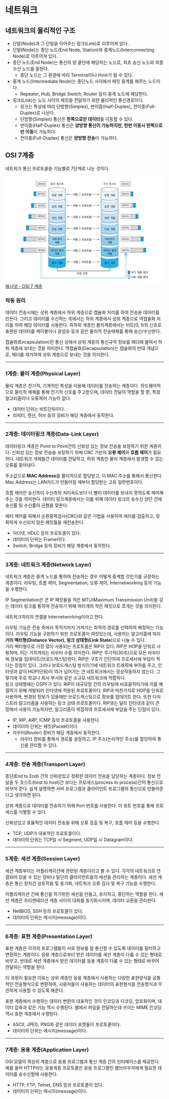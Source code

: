 # 네트워크
## 네트워크의 물리적인 구조
- 단말(Node)과 그 단말을 이어주는 링크(Link)로 이루어져 있다.
- 단말(Node)는 종단 노드(End Node, Station)와 중계노드(Interconnecting Node)로 이루어져 있다.
- 종단 노드(End Node)는 통신의 양 끝단에 해당하는 노드로, 최초 송신 노드와 최종 수신 노드를 말한다.
    - 종단 노드는 그 환경에 따라 Terminal이나 Host가 될 수 있다.
- 중계 노드(Intermediate Node)는 종단노드 사이에서 패킷 중계를 해주는 노드이다.
    - Repeater, Hub, Bridge Switch, Router 등이 중계 노드에 해당한다.
- 링크(Link)는 노드 사이의 패킷을 전달하기 위한 물리적인 통신경로이다.
    - 링크는 특성에 따라 단방향(Simplex), 반이중(Half-Duplex), 전이중(Full-Duplex)로 나뉜다.
    - 단방향(Simplex) 통신은 **한쪽으로만 데이터**를 이동할 수 있다.
    - 반이중(Half-Duplex) 통신은 **양방향 통신이 가능하지만, 한번 이동시 한쪽으로만 이동**이 가능하다.
    - 전이중(Full-Duplex) 통신은 **양방향 전송**이 가능하다.

## OSI 7계층
네트워크 통신 프로토콜을 기능별로 7단계로 나눈 것이다.

![OSI 7계층](./images/OSI_7_계층.jpg)  
[해시넷 - OSI 7 계층](http://wiki.hash.kr/index.php?title=OSI_7_%EA%B3%84%EC%B8%B5&mobileaction=toggle_view_desktop)

### 작동 원리
데이터 전송시에는 상위 계층에서 하위 계층으로 캡슐화 처리를 하여 전송용 데이터를 만든다. 그리고 데이터를 수신하는 측에서는 하위 계층에서 상위 계층으로 역캡슐화 처리를 하여 해당 데이터를 사용한다.
최하위 계층인 물리계층에서는 비트(0, 1)의 신호로 표현된 데이터를 케이블이나 광섬유 등과 같은 물리적 전송매체를 통해 송신/수신한다.

캡슐화(Encapsulation)란 통신 상에서 상위 계층의 통신규약 정보를 헤더에 붙여서 하위 계층에 보내는 것을 의미한다. 역캡슐화(Decapsulation)는 캡슐화의 반대 개념으로, 헤더를 제거하여 상위 계층으로 보내는 것을 의미한다.

---
### 1계층: 물리 계층(Physical Layer)
물리 계층은 전기적, 기계적인 특성을 이용해 데이터를 전송하는 계층이다. 하드웨어적으로 물리적 매체를 통해 전기적 신호를 주고받으며, 데이터 전달의 역할을 할 뿐, 특정 알고리즘이나 오류제어 기능이 없다.

- 데이터 단위는 비트단위이다.
- 리피터, 랜선, 허브 등의 장비가 해당 계층에서 동작한다.

---
### 2계층: 데이터링크 계층(Data-Link Layer)
데이터링크 계층은 Point to Point간의 신뢰성 있는 정보 전송을 보장하기 위한 계층이다. 신뢰성 있는 정보 전송을 보장하기 위해 CRC 기반의 **오류 제어**와 **흐름 제어**가 필요하다. 네트워크 개체들간 데이터를 전달하고, 하위 계층인 물리 계층에서 발생할 수 있는 오류를 찾아낸다.  

주소값으로 **MAC Address**를 물리적으로 할당받고, 이 MAC 주소를 통해서 통신한다. Mac Address는 LAN카드가 만들어질 때부터 할당받는 고유 일련번호이다.

흐름 제어란 송신측이 수신측의 처리속도보다 더 빨리 데이터를 보내지 못하도록 제어해주는 것을 의미한다. 데이터 링크계층에서는 이를 위해 데이터 링크의 송수신 양단 간에 송신률 및 수신률의 균형을 맞춘다.  

에러 제어를 위해서 순환중복검사(CRC)와 같은 기법을 사용하여 에러를 검출하고, 정확하게 수신되지 않은 패킷들을 재전송한다.

- 이더넷, HDLC 등의 프로토콜이 있다.
- 데이터의 단위는 Frame이다.
- Switch, Bridge 등의 장비가 해당 계층에서 동작한다.

---
### 3계층: 네트워크 계층(Network Layer)
네트워크 계층은 중계 노드를 통하여 전송하는 경우 어떻게 중계할 것인가를 규정하는 계층이다. 라우팅, 흐름 제어, Segmentation, 오류 제어, Internetworking 등의 기능을 수행한다.

IP Segmentation은 큰 IP 패킷들을 적은 MTU(Maximum Transmission Unit)을 갖는 데이터 링크를 통하여 전송하기 위해 여러개의 작은 패킷으로 쪼개는 것을 의미한다. 

네트워크끼리의 연결을 Internetworking이라고 한다.

라우팅 기능은 전송 측에서 목적지까지 거쳐가는 최적의 경로를 선택하여 배정하는 기능이다. 라우팅 기능을 구현하기 위한 프로토콜이 여럿있는데, 사용하는 알고리즘에 따라 **거리 벡터형(Distance Vector), 링크 상태형(Link State**)으로 나눌 수 있다.  
거리 벡터형으로 가장 많이 사용되는 프로토콜은 RIP이 있다. RIP은 HOP을 단위로 사용하며, 이는 거치게되는 라우터 수를 의미한다. RIP은 주기적(30초)으로 모든 라우터에 정보를 업데이트(브로드캐스팅)한다. RIP은 구조가 간단하여 프로세서에 부담이 적다는 장점이 있다. 그러나 브로드캐스팅 방식이기에 네트워크 트래픽에 부하를 주고, 인터넷과 같이 HOP(단위)이 15가 넘어가는 큰 네트워크에서는 정상작동하지 않는다. 그렇기에 주로 학교나 회사 부서와 같은 소규모 네트워크에 적합하다.  
링크 상태형에는 OSPF가 있다. RIP이 대규모망 간의 라우팅에 비효율적이기에 이를 해결하기 위해 개발되어 인터넷에 적용된 프로토콜이다. RIP과 마찬가지로 HOP을 단위로 사용하며, 변경된 정보가 있을때만 브로드캐스팅으로 정보를 업데이트 한다. 또한 다익스트라 알고리즘을 사용하는 링크 상태 프로토콜이다. RIP과는 달리 인터넷과 같이 큰 망에서 사용이 가능하지만, 알고리즘이 복잡하여 프로세서에 부담을 주는 단점이 있다.

- IP, RIP, ARP, ICMP 등의 프로토콜을 사용한다.
- 데이터의 단위는 패킷(Packet)이다.
- 라우터(Router) 장비가 해당 계층에서 동작한다.
    - 라우터 장비를 통해서 경로를 설정하고, IP 주소(논리적인 주소)를 할당하여 통신을 관리할 수 있다.

---
### 4계층: 전송 계층(Transport Layer)
종단(End to End) 간의 신뢰성있고 정확한 데이터 전송을 담당하는 계층이다. 정보 전달을 두 호스트(host to host)간 보다는 프로세스(process to process)간의 통신으로 바꾸어 준다. 쉽게 설명하면 서버 프로그램과 클라이언트 프로그램의 통신으로 만들어준다고 생각하면 된다.

상위 계층으로 데이터를 전송하기 위해 Port 번호를 사용한다. 이 포트 번호를 통해 프로세스를 식별할 수 있다.

신뢰성있고 효율적인 데이터 전송을 위해 오류 검출 및 복구, 흐름 제어 등을 수행한다.

- TCP, UDP가 대표적인 프로토콜이다.
- 데이터의 단위는 TCP일 시 Segment, UDP일 시 Datagram이다.


---
### 5계층: 세션 계층(Session Layer)
세션 계층부터는 어플리케이션에 관련된 계층이라고 볼 수 있다. 각각의 네트워크로 연결되어 있을 수 있는 장비나 밑단의 클라이언트들의 세션을 관리하는 계층이다. 세션 계층은 통신 장치간 상호작용 및 동기화, 네트워크 오류 검사 및 복구 기능을 수행한다.  

어플리케이션 간에 통신을 하기위한 세션을 만들고, 유지하고, 중단하는 역할을 한다. 세션 계층은 프리젠테이션 계층 사이의 대화를 동기화시키며, 데이터 교환을 관리한다.

- NetBIOS, SSH 등의 프로토콜이 있다.
- 데이터의 단위는 메시지(message)이다.

---
### 6계층: 표현 계층(Presentation Layer)
표현 계층은 각각의 프로그램들이 서로 정보를 잘 통신할 수 있도록 데이터를 필터하고 변환하는 계층이다. 응용 계층으로부터 받은 데이터를 세션 계층이 다룰 수 있는 형태로 바꾸고, 반대로 세션 계층에서 받은 데이터를 응용 계층이 다룰 수 있는 형태로 바꾸어 전달하는 역할을 한다.

이 과정이 필요한 이유는 상위 계층인 응용 계층에서 사용하는 다양한 표현양식을 공통적인 전송형식으로 변환하여, 사용자들이 사용하는 데이터의 표현형식을 전송형식과 무관하게 사용할 수 있도록 해준다.  

표현 계층에서 수행하는 데이터 변환의 대표적인 것이 인코딩과 디코딩, 암호화이며, 데이터 압축과 같은 기능 역시 수행된다.  웹에서 파일을 전달하는데 쓰이는 MIME 인코딩 역시 표현 계층에서 수행된다.

- ASCII, JPEG, PNG와 같은 데이터 포맷들이 프로토콜이다.
- 데이터의 단위는 메시지(message)이다.

---
### 7계층: 응용 계층(Application Layer)
OSI 모델의 최상위 계층으로 응용 프로그램과 통신 계층 간의 인터페이스를 제공한다. 예를 들어 HTTP라는 응용계층 프로토콜은 응용 프로그램인 웹브라우저에게 필요한 데이터를 송수신할때 사용한다.

- HTTP, FTP, Telnet, DNS 등의 프로토콜이 있다.
- 데이터의 단위는 메시지(message)이다.